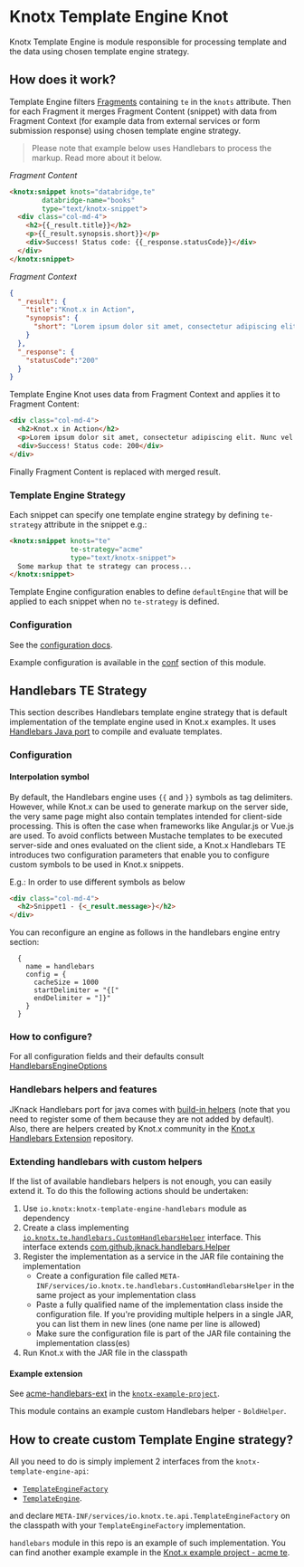 # Knotx Template Engine Knot
Knotx Template Engine is module responsible for processing template and the data using chosen
template engine strategy.

## How does it work?
Template Engine filters [Fragments](https://github.com/Cognifide/knotx/wiki/Splitter) containing 
`te` in the `knots` attribute. Then for each Fragment it merges Fragment Content (snippet) 
with data from Fragment Context (for example data from external services or form submission response)
using chosen template engine strategy.

> Please note that example below uses Handlebars to process the markup. Read more about it below.

*Fragment Content*
```html
<knotx:snippet knots="databridge,te"
        databridge-name="books"
        type="text/knotx-snippet">
  <div class="col-md-4">
    <h2>{{_result.title}}</h2>
    <p>{{_result.synopsis.short}}</p>
    <div>Success! Status code: {{_response.statusCode}}</div>
  </div>
</knotx:snippet>
```

*Fragment Context*
```json
{
  "_result": {
    "title":"Knot.x in Action",
    "synopsis": {
      "short": "Lorem ipsum dolor sit amet, consectetur adipiscing elit. Nunc vel enim ac augue egestas rutrum non eget libero."
    }
  },
  "_response": {
    "statusCode":"200"
  }
}
```

Template Engine Knot uses data from Fragment Context and applies it to Fragment Content:
```html
<div class="col-md-4">
  <h2>Knot.x in Action</h2>
  <p>Lorem ipsum dolor sit amet, consectetur adipiscing elit. Nunc vel enim ac augue egestas rutrum non eget libero.</p>
  <div>Success! Status code: 200</div>
</div>
```
Finally Fragment Content is replaced with merged result.

### Template Engine Strategy

Each snippet can specify one template engine strategy by defining `te-strategy` attribute in the
snippet e.g.:

```html
<knotx:snippet knots="te"
               te-strategy="acme"
               type="text/knotx-snippet">
  Some markup that te strategy can process...
</knotx:snippet>
```

Template Engine configuration enables to define `defaultEngine` that will be applied to each snippet
when no `te-strategy` is defined.

### Configuration
See the [configuration docs](https://github.com/Knotx/knotx-template-engine/blob/master/core/documentation/.dataobjects/core-dataobjects.adoc).

Example configuration is available in the [conf](https://github.com/Knotx/knotx-template-engine/blob/master/conf/includes/templateEngine.conf)
section of this module.

## Handlebars TE Strategy
This section describes Handlebars template engine strategy that is default implementation of the
template engine used in Knot.x examples. It uses 
[Handlebars Java port](https://github.com/jknack/handlebars.java) to compile and evaluate templates.

### Configuration
#### Interpolation symbol
By default, the Handlebars engine uses `{{` and `}}` symbols as tag delimiters.
However, while Knot.x can be used to generate markup on the server side, the very same page might 
also contain templates intended for client-side processing. 
This is often the case when frameworks like Angular.js or Vue.js are used.
To avoid conflicts between Mustache templates to be executed server-side and ones evaluated 
on the client side, a Knot.x Handlebars TE introduces two configuration parameters that enable 
you to configure custom symbols to be used in Knot.x snippets.

E.g.:
In order to use different symbols as below
```html
<div class="col-md-4">
  <h2>Snippet1 - {<_result.message>}</h2>
</div>
```
You can reconfigure an engine as follows in the handlebars engine entry section:
```hocon
  {
    name = handlebars
    config = {
      cacheSize = 1000
      startDelimiter = "{["
      endDelimiter = "]}"
    }
  }
```

### How to configure?
For all configuration fields and their defaults consult [HandlebarsEngineOptions](https://github.com/Knotx/knotx-template-engine/blob/master/handlebars/documentation/.dataobjects/core-dataobjects.adoc)

### Handlebars helpers and features
JKnack Handlebars port for java comes with [build-in helpers](https://github.com/jknack/handlebars.java#helpers) (note that you need to register some of them because they are not added by default).
Also, there are helpers created by Knot.x community in the [Knot.x Handlebars Extension](https://github.com/Knotx/knotx-handlebars-extension) repository.

### Extending handlebars with custom helpers

If the list of available handlebars helpers is not enough, you can easily extend it. To do this the 
following actions should be undertaken:

1. Use `io.knotx:knotx-template-engine-handlebars` module as dependency
2. Create a class implementing [`io.knotx.te.handlebars.CustomHandlebarsHelper`](https://github.com/Knotx/knotx-template-engine/blob/master/handlebars/src/main/java/io/knotx/te/handlebars/CustomHandlebarsHelper.java) interface. 
This interface extends [com.github.jknack.handlebars.Helper](https://jknack.github.io/handlebars.java/helpers.html)
3. Register the implementation as a service in the JAR file containing the implementation
    * Create a configuration file called `META-INF/services/io.knotx.te.handlebars.CustomHandlebarsHelper` 
    in the same project as your implementation class
    * Paste a fully qualified name of the implementation class inside the configuration file. If you're 
    providing multiple helpers in a single JAR, you can list them in new lines (one name per line is allowed) 
    * Make sure the configuration file is part of the JAR file containing the implementation class(es)
3. Run Knot.x with the JAR file in the classpath

#### Example extension

See [acme-handlebars-ext](https://github.com/Knotx/knotx-example-project/tree/master/acme-handlebars-ext)
in the [`knotx-example-project`](https://github.com/Knotx/knotx-example-project).

This module contains an example custom Handlebars helper - `BoldHelper`.

## How to create custom Template Engine strategy?
All you need to do is simply implement 2 interfaces from the `knotx-template-engine-api`: 
- [`TemplateEngineFactory`](https://github.com/Knotx/knotx-template-engine/blob/master/api/src/main/java/io/knotx/te/api/TemplateEngineFactory.java)
- [`TemplateEngine`](https://github.com/Knotx/knotx-template-engine/blob/master/api/src/main/java/io/knotx/te/api/TemplateEngine.java).

and declare `META-INF/services/io.knotx.te.api.TemplateEngineFactory` on the classpath with your 
`TemplateEngineFactory` implementation.

`handlebars` module in this repo is an example of such implementation.
You can find another example example in the 
[Knot.x example project - acme te](https://github.com/Knotx/knotx-example-project/tree/master/acme-template-engine).

